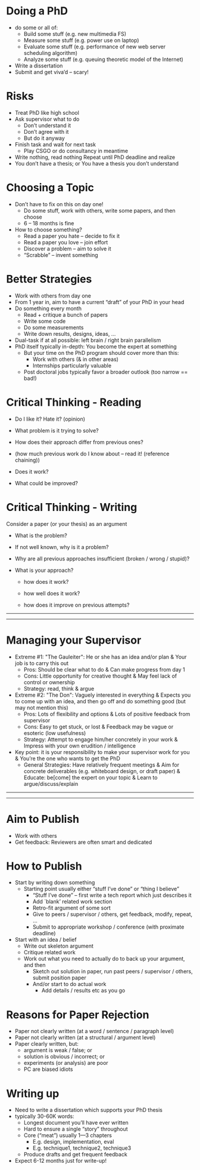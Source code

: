 # Doing a PhD
* do some or all of:
    * Build some stuff (e.g. new multimedia FS)
    * Measure some stuff (e.g. power use on laptop)
    * Evaluate some stuff (e.g. performance of new web server scheduling algorithm)
    * Analyze some stuff (e.g. queuing theoretic model of the Internet)
* Write a dissertation
* Submit and get viva’d – scary!


# Risks
* Treat PhD like high school
* Ask supervisor what to do
    * Don’t understand it
    * Don’t agree with it
    * But do it anyway
* Finish task and wait for next task
    * Play CSGO or do consultancy in meantime
* Write nothing, read nothing Repeat until PhD deadline and realize
* You don’t have a thesis; or You have a thesis you don’t understand


# Choosing a Topic
* Don’t have to fix on this on day one!
    * Do some stuff, work with others, write some papers, and then choose
    * 6 – 18 months is fine
* How to choose something?
    * Read a paper you hate – decide to fix it
    * Read a paper you love – join effort
    * Discover a problem – aim to solve it
    * “Scrabble” – invent something


# Better Strategies
* Work with others from day one
* From 1 year in, aim to have a current “draft” of your PhD in your head
* Do something every month
    * Read + critique a bunch of papers
    * Write some code
    * Do some measurements
    * Write down results, designs, ideas, …
* Dual-task if at all possible: left brain / right brain parallelism
* PhD itself typically in-depth: You become the expert at something
    * But your time on the PhD program should cover more than this:
        * Work with others (& in other areas)
        * Internships particularly valuable
    * Post doctoral jobs typically favor a broader outlook (too narrow == bad!)



# Critical Thinking - Reading
* Do I like it? Hate it? (opinion)

* What problem is it trying to solve?

* How does their approach differ from previous ones?

* (how much previous work do I know about – read it! (reference chaining))

* Does it work?

* What could be improved?


# Critical Thinking - Writing
Consider a paper (or your thesis) as an argument
* What is the problem?

* If not well known, why is it a problem?

* Why are all previous approaches insufficient (broken / wrong / stupid)?

* What is your approach?

    * how does it work?

    * how well does it work?

    * how does it improve on previous attempts?


----
----
# Managing your Supervisor
* Extreme #1: "The Gauleiter": He or she has an idea and/or plan & Your job is to carry this out
    * Pros: Should be clear what to do & Can make progress from day 1
    * Cons: Little opportunity for creative thought & May feel lack of control or ownership
    * Strategy: read, think & argue
* Extreme #2: "The Don": Vaguely interested in everything & Expects you to come up with an idea, and then go off and do something good (but may not mention this)
    * Pros: Lots of flexibility and options & Lots of positive feedback from supervisor
    * Cons: Easy to get stuck, or lost & Feedback may be vague or esoteric (low usefulness)
    * Strategy: Attempt to engage him/her concretely in your work & Impress with your own erudition / intelligence
* Key point: it is your responsibility to make your supervisor work for you & You’re the one who wants to get the PhD
    * General Strategies: Have relatively frequent meetings & Aim for concrete deliverables (e.g. whiteboard design, or draft paper) & Educate: be[come] the expert on your topic  & Learn to argue/discuss/explain


----
----
# Aim to Publish
* Work with others
* Get feedback: Reviewers are often smart and dedicated

# How to Publish
* Start by writing down something
    * Starting point usually either “stuff I’ve done” or “thing I believe”
        * “Stuff I’ve done” – first write a tech report which just describes it
        * Add `blank’ related work section
        * Retro-fit argument of some sort
        * Give to peers / supervisor / others, get feedback, modify, repeat, …
        * Submit to appropriate workshop / conference (with proximate deadline)
* Start with an idea / belief
    * Write out skeleton argument
    * Critique related work
    * Work out what you need to actually do to back up your argument, and then
        * Sketch out solution in paper, run past peers / supervisor / others, submit position paper
        * And/or start to do actual work
            * Add details / results etc as you go

# Reasons for Paper Rejection
* Paper not clearly written (at a word / sentence / paragraph level)
* Paper not clearly written (at a structural / argument level)
* Paper clearly written, but:
    * argument is weak / false; or
    * solution is obvious / incorrect; or
    * experiments (or analysis) are poor
    * PC are biased idiots

# Writing up
* Need to write a dissertation which supports your PhD thesis
* typically 30-60K words:
    * Longest document you’ll have ever written
    * Hard to ensure a single “story” throughout
    * Core (“meat”) usually 1—3 chapters
        * E.g. design, implementation, eval
        * E.g. technique1, technique2, technique3
    * Produce drafts and get frequent feedback
* Expect 6-12 months just for write-up!

